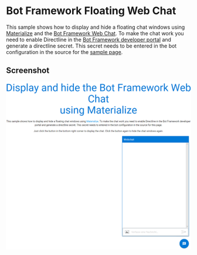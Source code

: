 # Bot Framework Floating Web Chat
This sample shows how to display and hide a floating chat windows using [Materialize](http://materializecss.com) and the [Bot Framework Web Chat](https://github.com/Microsoft/BotFramework-WebChat). To make the chat work you need to enable Directline in the [Bot Framework developer portal](https://dev.botframework.com/) and generate a directline secret. This secret needs to be entered in the bot configuration in the source for the [sample page](./index.html).

## Screenshot
![alt text](./screenshot.png "Dialog Model")
   
